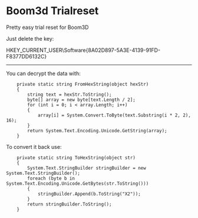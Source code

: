 # Boom3d Trialreset

Pretty easy trial reset for Boom3D

Just delete the key:

HKEY_CURRENT_USER\Software\{8A02D897-5A3E-4139-91FD-F8377DD6132C}

------------------------------------------------------------------

You can decrypt the data with:

        private static string FromHexString(object hexStr)
        {
            string text = hexStr.ToString();
            byte[] array = new byte[text.Length / 2];
            for (int i = 0; i < array.Length; i++)
            {
                array[i] = System.Convert.ToByte(text.Substring(i * 2, 2), 16);
            }
            return System.Text.Encoding.Unicode.GetString(array);
        }
        
To convert it back use:

        private static string ToHexString(object str)
        {
            System.Text.StringBuilder stringBuilder = new System.Text.StringBuilder();
            foreach (byte b in System.Text.Encoding.Unicode.GetBytes(str.ToString()))
            {
                stringBuilder.Append(b.ToString("X2"));
            }
            return stringBuilder.ToString();
        }
        
